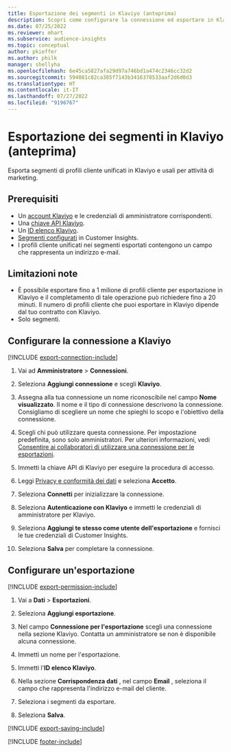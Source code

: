 ```yaml
---
title: Esportazione dei segmenti in Klaviyo (anteprima)
description: Scopri come configurare la connessione ed esportare in Klaviyo.
ms.date: 07/25/2022
ms.reviewer: mhart
ms.subservice: audience-insights
ms.topic: conceptual
author: pkieffer
ms.author: philk
manager: shellyha
ms.openlocfilehash: 6e45ca5827afa29d97a746bd1a474c2346cc32d2
ms.sourcegitcommit: 594081c82ca385f7143b3416378533aaf2d6d0d3
ms.translationtype: HT
ms.contentlocale: it-IT
ms.lasthandoff: 07/27/2022
ms.locfileid: "9196767"
---
```

# <a name="export-segments-to-klaviyo-preview"></a>Esportazione dei segmenti in Klaviyo (anteprima)

Esporta segmenti di profili cliente unificati in Klaviyo e usali per attività di marketing.

## <a name="prerequisites"></a>Prerequisiti

- Un [account Klaviyo](https://www.klaviyo.com/) e le credenziali di amministratore corrispondenti.
- Una [chiave API Klaviyo](https://help.klaviyo.com/hc/articles/115005062267-How-to-Manage-Your-Account-s-API-Keys).
- Un [ID elenco Klaviyo](https://help.klaviyo.com/hc/articles/115005078647-How-to-Find-a-List-ID).
- [Segmenti configurati](segments.md) in Customer Insights.
- I profili cliente unificati nei segmenti esportati contengono un campo che rappresenta un indirizzo e-mail.

## <a name="known-limitations"></a>Limitazioni note

- È possibile esportare fino a 1 milione di profili cliente per esportazione in Klaviyo e il completamento di tale operazione può richiedere fino a 20 minuti. Il numero di profili cliente che puoi esportare in Klaviyo dipende dal tuo contratto con Klaviyo.
- Solo segmenti.

## <a name="set-up-connection-to-klaviyo"></a>Configurare la connessione a Klaviyo

[!INCLUDE [export-connection-include](includes/export-connection-admn.md)]

1. Vai ad **Amministratore** > **Connessioni**.

1. Seleziona **Aggiungi connessione** e scegli **Klaviyo**.

1. Assegna alla tua connessione un nome riconoscibile nel campo **Nome visualizzato**. Il nome e il tipo di connessione descrivono la connessione. Consigliamo di scegliere un nome che spieghi lo scopo e l'obiettivo della connessione.

1. Scegli chi può utilizzare questa connessione. Per impostazione predefinita, sono solo amministratori. Per ulteriori informazioni, vedi [Consentire ai collaboratori di utilizzare una connessione per le esportazioni](connections.md#allow-contributors-to-use-a-connection-for-exports).

1. Immetti la chiave API di Klaviyo per eseguire la procedura di accesso.

1. Leggi [Privacy e conformità dei dati](connections.md#data-privacy-and-compliance) e seleziona **Accetto**.

1. Seleziona **Connetti** per inizializzare la connessione.

1. Seleziona **Autenticazione con Klaviyo** e immetti le credenziali di amministratore per Klaviyo.

1. Seleziona **Aggiungi te stesso come utente dell'esportazione** e fornisci le tue credenziali di Customer Insights.

1. Seleziona **Salva** per completare la connessione.

## <a name="configure-an-export"></a>Configurare un'esportazione

[!INCLUDE [export-permission-include](includes/export-permission.md)]

1. Vai a **Dati** > **Esportazioni**.

1. Seleziona **Aggiungi esportazione**.

1. Nel campo **Connessione per l'esportazione** scegli una connessione nella sezione Klaviyo. Contatta un amministratore se non è disponibile alcuna connessione.

1. Immetti un nome per l'esportazione.

1. Immetti l'**ID elenco Klaviyo**.

1. Nella sezione **Corrispondenza dati** , nel campo **Email** , seleziona il campo che rappresenta l'indirizzo e-mail del cliente.

1. Seleziona i segmenti da esportare.

1. Seleziona **Salva**.

[!INCLUDE [export-saving-include](includes/export-saving.md)]

[!INCLUDE [footer-include](includes/footer-banner.md)]
